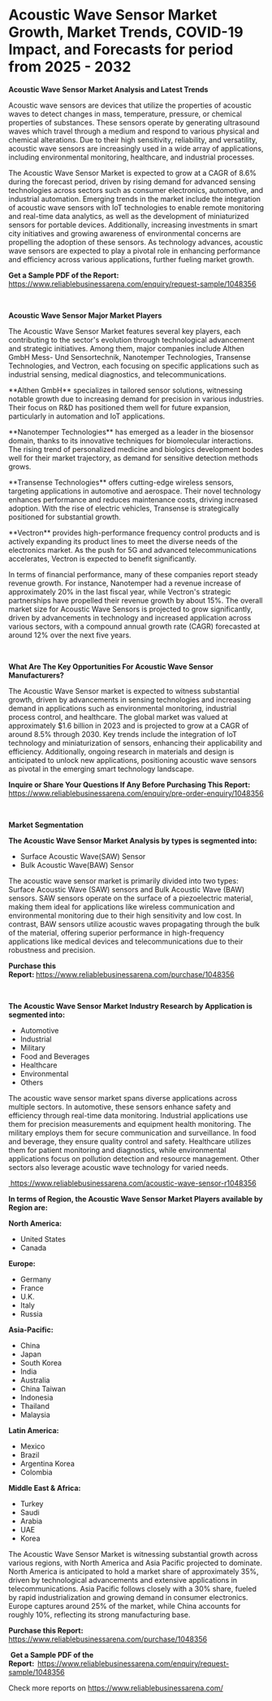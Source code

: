 <p><h1>Acoustic Wave Sensor Market Growth, Market Trends, COVID-19 Impact, and Forecasts for period from 2025 - 2032</h1></p><p><strong>Acoustic Wave Sensor Market Analysis and Latest Trends</strong></p>
<p><p>Acoustic wave sensors are devices that utilize the properties of acoustic waves to detect changes in mass, temperature, pressure, or chemical properties of substances. These sensors operate by generating ultrasound waves which travel through a medium and respond to various physical and chemical alterations. Due to their high sensitivity, reliability, and versatility, acoustic wave sensors are increasingly used in a wide array of applications, including environmental monitoring, healthcare, and industrial processes.</p><p>The Acoustic Wave Sensor Market is expected to grow at a CAGR of 8.6% during the forecast period, driven by rising demand for advanced sensing technologies across sectors such as consumer electronics, automotive, and industrial automation. Emerging trends in the market include the integration of acoustic wave sensors with IoT technologies to enable remote monitoring and real-time data analytics, as well as the development of miniaturized sensors for portable devices. Additionally, increasing investments in smart city initiatives and growing awareness of environmental concerns are propelling the adoption of these sensors. As technology advances, acoustic wave sensors are expected to play a pivotal role in enhancing performance and efficiency across various applications, further fueling market growth.</p></p>
<p><strong>Get a Sample PDF of the Report:&nbsp;</strong> <a href="https://www.reliablebusinessarena.com/enquiry/request-sample/1048356?utm_campaign=3251&utm_medium=2&utm_source=Github&utm_content=ia&utm_term=06042025&utm_id=acoustic-wave-sensor">https://www.reliablebusinessarena.com/enquiry/request-sample/1048356</a></p>
<p>&nbsp;</p>
<p><strong>Acoustic Wave Sensor Major Market Players</strong></p>
<p><p>The Acoustic Wave Sensor Market features several key players, each contributing to the sector's evolution through technological advancement and strategic initiatives. Among them, major companies include Althen GmbH Mess- Und Sensortechnik, Nanotemper Technologies, Transense Technologies, and Vectron, each focusing on specific applications such as industrial sensing, medical diagnostics, and telecommunications.</p><p>**Althen GmbH** specializes in tailored sensor solutions, witnessing notable growth due to increasing demand for precision in various industries. Their focus on R&D has positioned them well for future expansion, particularly in automation and IoT applications.</p><p>**Nanotemper Technologies** has emerged as a leader in the biosensor domain, thanks to its innovative techniques for biomolecular interactions. The rising trend of personalized medicine and biologics development bodes well for their market trajectory, as demand for sensitive detection methods grows.</p><p>**Transense Technologies** offers cutting-edge wireless sensors, targeting applications in automotive and aerospace. Their novel technology enhances performance and reduces maintenance costs, driving increased adoption. With the rise of electric vehicles, Transense is strategically positioned for substantial growth.</p><p>**Vectron** provides high-performance frequency control products and is actively expanding its product lines to meet the diverse needs of the electronics market. As the push for 5G and advanced telecommunications accelerates, Vectron is expected to benefit significantly.</p><p>In terms of financial performance, many of these companies report steady revenue growth. For instance, Nanotemper had a revenue increase of approximately 20% in the last fiscal year, while Vectron's strategic partnerships have propelled their revenue growth by about 15%. The overall market size for Acoustic Wave Sensors is projected to grow significantly, driven by advancements in technology and increased application across various sectors, with a compound annual growth rate (CAGR) forecasted at around 12% over the next five years.</p></p>
<p>&nbsp;</p>
<p><strong>What Are The Key Opportunities For Acoustic Wave Sensor Manufacturers?</strong></p>
<p><p>The Acoustic Wave Sensor market is expected to witness substantial growth, driven by advancements in sensing technologies and increasing demand in applications such as environmental monitoring, industrial process control, and healthcare. The global market was valued at approximately $1.6 billion in 2023 and is projected to grow at a CAGR of around 8.5% through 2030. Key trends include the integration of IoT technology and miniaturization of sensors, enhancing their applicability and efficiency. Additionally, ongoing research in materials and design is anticipated to unlock new applications, positioning acoustic wave sensors as pivotal in the emerging smart technology landscape.</p></p>
<p><strong>Inquire or Share Your Questions If Any Before Purchasing This Report:</strong> <a href="https://www.reliablebusinessarena.com/enquiry/pre-order-enquiry/1048356?utm_campaign=3251&utm_medium=2&utm_source=Github&utm_content=ia&utm_term=06042025&utm_id=acoustic-wave-sensor">https://www.reliablebusinessarena.com/enquiry/pre-order-enquiry/1048356</a></p>
<p>&nbsp;</p>
<p><strong>Market Segmentation</strong></p>
<p><strong>The Acoustic Wave Sensor Market Analysis by types is segmented into:</strong></p>
<p><ul><li>Surface Acoustic Wave(SAW) Sensor</li><li>Bulk Acoustic Wave(BAW) Sensor</li></ul></p>
<p><p>The acoustic wave sensor market is primarily divided into two types: Surface Acoustic Wave (SAW) sensors and Bulk Acoustic Wave (BAW) sensors. SAW sensors operate on the surface of a piezoelectric material, making them ideal for applications like wireless communication and environmental monitoring due to their high sensitivity and low cost. In contrast, BAW sensors utilize acoustic waves propagating through the bulk of the material, offering superior performance in high-frequency applications like medical devices and telecommunications due to their robustness and precision.</p></p>
<p><strong>Purchase this Report:&nbsp;</strong><a href="https://www.reliablebusinessarena.com/purchase/1048356?utm_campaign=3251&utm_medium=2&utm_source=Github&utm_content=ia&utm_term=06042025&utm_id=acoustic-wave-sensor">https://www.reliablebusinessarena.com/purchase/1048356</a></p>
<p>&nbsp;</p>
<p><strong>The Acoustic Wave Sensor Market Industry Research by Application is segmented into:</strong></p>
<p><ul><li>Automotive</li><li>Industrial</li><li>Military</li><li>Food and Beverages</li><li>Healthcare</li><li>Environmental</li><li>Others</li></ul></p>
<p><p>The acoustic wave sensor market spans diverse applications across multiple sectors. In automotive, these sensors enhance safety and efficiency through real-time data monitoring. Industrial applications use them for precision measurements and equipment health monitoring. The military employs them for secure communication and surveillance. In food and beverage, they ensure quality control and safety. Healthcare utilizes them for patient monitoring and diagnostics, while environmental applications focus on pollution detection and resource management. Other sectors also leverage acoustic wave technology for varied needs.</p></p>
<p><a href="https://www.reliablebusinessarena.com/acoustic-wave-sensor-r1048356?utm_campaign=3251&utm_medium=2&utm_source=Github&utm_content=ia&utm_term=06042025&utm_id=acoustic-wave-sensor">&nbsp;https://www.reliablebusinessarena.com/acoustic-wave-sensor-r1048356</a></p>
<p><strong>In terms of Region, the Acoustic Wave Sensor Market Players available by Region are:</strong></p>
<p>
    <p> <strong> North America: </strong>
        <ul>
            <li>United States</li>
            <li>Canada</li>
        </ul>
        </p> 
    <p> <strong> Europe: </strong>
        <ul>
            <li>Germany</li>
            <li>France</li>
            <li>U.K.</li>
            <li>Italy</li>
            <li>Russia</li>
        </ul>
        </p> 
    <p> <strong> Asia-Pacific: </strong>
        <ul>
            <li>China</li>
            <li>Japan</li>
            <li>South Korea</li>
            <li>India</li>
            <li>Australia</li>
            <li>China Taiwan</li>
            <li>Indonesia</li>
            <li>Thailand</li>
            <li>Malaysia</li>
        </ul>
        </p> 
    <p> <strong> Latin America: </strong>
        <ul>
            <li>Mexico</li>
            <li>Brazil</li>
            <li>Argentina Korea</li>
            <li>Colombia</li>
        </ul>
        </p> 
    <p> <strong> Middle East & Africa: </strong>
        <ul>
            <li>Turkey</li>
            <li>Saudi</li>
            <li>Arabia</li>
            <li>UAE</li>
            <li>Korea</li>
        </ul>
    </p>
    </p>
<p><p>The Acoustic Wave Sensor Market is witnessing substantial growth across various regions, with North America and Asia Pacific projected to dominate. North America is anticipated to hold a market share of approximately 35%, driven by technological advancements and extensive applications in telecommunications. Asia Pacific follows closely with a 30% share, fueled by rapid industrialization and growing demand in consumer electronics. Europe captures around 25% of the market, while China accounts for roughly 10%, reflecting its strong manufacturing base.</p></p>
<p><strong>Purchase this Report: </strong><a href="https://www.reliablebusinessarena.com/purchase/1048356?utm_campaign=3251&utm_medium=2&utm_source=Github&utm_content=ia&utm_term=06042025&utm_id=acoustic-wave-sensor">https://www.reliablebusinessarena.com/purchase/1048356</a></p>
<p>&nbsp;<strong>Get a Sample PDF of the Report:&nbsp;&nbsp;</strong><a href="https://www.reliablebusinessarena.com/enquiry/request-sample/1048356?utm_campaign=3251&utm_medium=2&utm_source=Github&utm_content=ia&utm_term=06042025&utm_id=acoustic-wave-sensor">https://www.reliablebusinessarena.com/enquiry/request-sample/1048356</a></p>
<p><strong></strong></p>
<p>Check more reports on <a href="https://www.reliablebusinessarena.com/?utm_campaign=3251&utm_medium=2&utm_source=Github&utm_content=ia&utm_term=06042025&utm_id=acoustic-wave-sensor">https://www.reliablebusinessarena.com/</a></p>